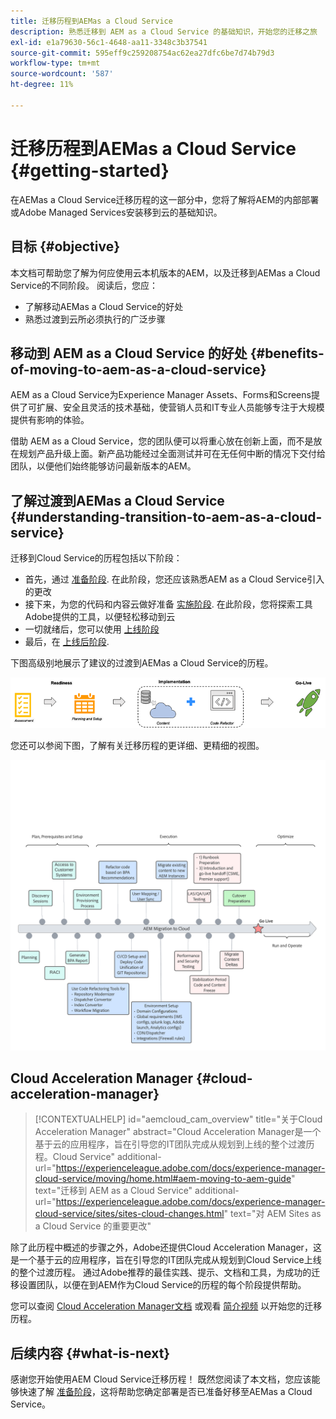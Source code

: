 ```yaml
---
title: 迁移历程到AEMas a Cloud Service
description: 熟悉迁移到 AEM as a Cloud Service 的基础知识，开始您的迁移之旅
exl-id: e1a79630-56c1-4648-aa11-3348c3b37541
source-git-commit: 595eff9c259208754ac62ea27dfc6be7d74b79d3
workflow-type: tm+mt
source-wordcount: '587'
ht-degree: 11%

---
```


# 迁移历程到AEMas a Cloud Service {#getting-started}

在AEMas a Cloud Service迁移历程的这一部分中，您将了解将AEM的内部部署或Adobe Managed Services安装移到云的基础知识。

## 目标 {#objective}

本文档可帮助您了解为何应使用云本机版本的AEM，以及迁移到AEMas a Cloud Service的不同阶段。 阅读后，您应：

* 了解移动AEMas a Cloud Service的好处
* 熟悉过渡到云所必须执行的广泛步骤

## 移动到 AEM as a Cloud Service 的好处 {#benefits-of-moving-to-aem-as-a-cloud-service}

AEM as a Cloud Service为Experience Manager Assets、Forms和Screens提供了可扩展、安全且灵活的技术基础，使营销人员和IT专业人员能够专注于大规模提供有影响的体验。

借助 AEM as a Cloud Service，您的团队便可以将重心放在创新上面，而不是放在规划产品升级上面。新产品功能经过全面测试并可在无任何中断的情况下交付给团队，以便他们始终能够访问最新版本的AEM。

## 了解过渡到AEMas a Cloud Service {#understanding-transition-to-aem-as-a-cloud-service}

迁移到Cloud Service的历程包括以下阶段：

* 首先，通过 [准备阶段](/help/journey-migration/readiness.md). 在此阶段，您还应该熟悉AEM as a Cloud Service引入的更改
* 接下来，为您的代码和内容云做好准备 [实施阶段](/help/journey-migration/implementation.md). 在此阶段，您将探索工具Adobe提供的工具，以便轻松移动到云
* 一切就绪后，您可以使用 [上线阶段](/help/journey-migration/go-live.md)
* 最后，在 [上线后阶段](/help/journey-migration/post-go-live.md).

下图高级别地展示了建议的过渡到AEMas a Cloud Service的历程。

![图像](/help/journey-migration/assets/move-aemcloud-process.png)

您还可以参阅下图，了解有关迁移历程的更详细、更精细的视图。

![图像](/help/journey-migration/assets/migration-process.png)

## Cloud Acceleration Manager {#cloud-acceleration-manager}

>[!CONTEXTUALHELP]
>id="aemcloud_cam_overview"
>title="关于Cloud Acceleration Manager"
>abstract="Cloud Acceleration Manager是一个基于云的应用程序，旨在引导您的IT团队完成从规划到上线的整个过渡历程。Cloud Service"
>additional-url="https://experienceleague.adobe.com/docs/experience-manager-cloud-service/moving/home.html#aem-moving-to-aem-guide" text="迁移到 AEM as a Cloud Service"
>additional-url="https://experienceleague.adobe.com/docs/experience-manager-cloud-service/sites/sites-cloud-changes.html" text="对 AEM Sites as a Cloud Service 的重要更改"

除了此历程中概述的步骤之外，Adobe还提供Cloud Acceleration Manager，这是一个基于云的应用程序，旨在引导您的IT团队完成从规划到Cloud Service上线的整个过渡历程。 通过Adobe推荐的最佳实践、提示、文档和工具，为成功的迁移设置团队，以便在到AEM作为Cloud Service的历程的每个阶段提供帮助。

您可以查阅 [Cloud Acceleration Manager文档](/help/journey-migration/cloud-acceleration-manager/using-cam/getting-started-cam.md) 或观看 [简介视频](https://experienceleague.adobe.com/?launch=ExperienceManager-A-1-2021.1.migration&amp;recommended=ExperienceManager-A-1-2021.1.migration&amp;lang=en#dashboard/learning) 以开始您的迁移历程。

## 后续内容 {#what-is-next}

感谢您开始使用AEM Cloud Service迁移历程！ 既然您阅读了本文档，您应该能够快速了解 [准备阶段](/help/journey-migration/readiness.md)，这将帮助您确定部署是否已准备好移至AEMas a Cloud Service。

